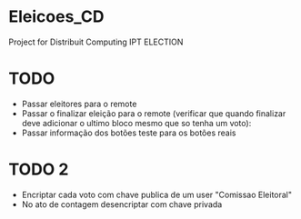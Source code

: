 # Eleicoes_CD
Project for Distribuit Computing IPT
ELECTION

# TODO
  -  Passar eleitores para o remote
  -  Passar o finalizar eleição para o remote (verificar que quando finalizar deve adicionar o ultimo bloco mesmo que so tenha um voto):            
  -  Passar informação dos botões teste para os botões reais

# TODO 2
  - Encriptar cada voto com chave publica de um user "Comissao Eleitoral"
  - No ato de contagem desencriptar com chave privada

